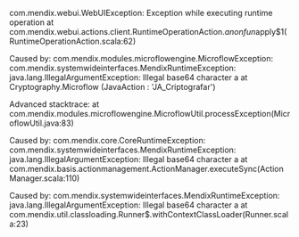 com.mendix.webui.WebUIException: Exception while executing runtime operation
	at com.mendix.webui.actions.client.RuntimeOperationAction.$anonfun$apply$1(RuntimeOperationAction.scala:62)

Caused by: com.mendix.modules.microflowengine.MicroflowException: com.mendix.systemwideinterfaces.MendixRuntimeException: java.lang.IllegalArgumentException: Illegal base64 character a
	at Cryptography.Microflow (JavaAction : 'JA_Criptografar')

Advanced stacktrace:
	at com.mendix.modules.microflowengine.MicroflowUtil.processException(MicroflowUtil.java:83)

Caused by: com.mendix.core.CoreRuntimeException: com.mendix.systemwideinterfaces.MendixRuntimeException: java.lang.IllegalArgumentException: Illegal base64 character a
	at com.mendix.basis.actionmanagement.ActionManager.executeSync(ActionManager.scala:110)

Caused by: com.mendix.systemwideinterfaces.MendixRuntimeException: java.lang.IllegalArgumentException: Illegal base64 character a
	at com.mendix.util.classloading.Runner$.withContextClassLoader(Runner.scala:23)
